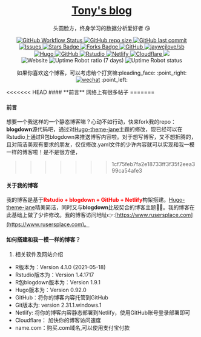<p align="center">
    <h1 align="center"><a href="https://www.rusersplace.com">Tony's blog</a></h1>
    <p align="center">头圆脸方，终身学习的数据分析爱好者 😘</p>
</p>

<p align="center">
    <a href="https://github.com/xianmin/hugo-theme-jane" target="_blank">
        <img alt="GitHub Workflow Status" src="https://img.shields.io/badge/blog%20theme-Hugo--theme--jane-orange">
    </a>
    <a href="https://github.com/tony2015116/blogdown" target="_blank">
        <img alt="GitHub repo size" src="https://img.shields.io/github/repo-size/tony2015116/blogdown">
    </a>
    <a href="#">
        <img src="https://img.shields.io/github/last-commit/tony2015116/blogdown" alt="GitHub last commit"/>
    </a>
    <a href="https://github.com/tony2015116/blog_comments" target="_blank">
        <img alt="Issues" src="https://img.shields.io/github/issues/tony2015116/blog_comments" />
    </a>
    <a href="https://github.com/tony2015116/blogdown/stargazers">
        <img src="https://img.shields.io/github/stars/tony2015116/blogdown" alt="Stars Badge"/>
    </a>
    <a href="https://github.com/tony2015116/blogdown/network/members">
        <img src="https://img.shields.io/github/forks/tony2015116/blogdown" alt="Forks Badge"/>
    </a>
    <a href="https://github.com/tony2015116/blogdown" target="_blank">
        <img alt="GitHub" src="https://img.shields.io/github/license/tony2015116/blogdown"/>
    </a>
    <a href="#" target="_blank">
        <img src="https://jaywcjlove.github.io/sb/lang/chinese.svg" alt="jaywcjlove/sb"/>
    </a>
    <br/>
    <a href="#" target="_blank">
        <img src="https://img.shields.io/badge/-Hugo-black?style=flat&logo=Hugo&labelColor=5c5c5c&color=1182c3" alt="Hugo"/>
    </a>
    <a href="#" target="_blank">
        <img src="https://img.shields.io/badge/-GitHub-black?style=flat&logo=GitHub&labelColor=5c5c5c&color=1182c3" alt="GitHub"/>
    </a>
    <a href="#" target="_blank">
        <img src="https://img.shields.io/badge/-Rstudio-black?style=flat&logo=Rstudio&labelColor=5c5c5c&color=1182c3" alt="Rstudio"/>
    </a>
     </a>
    <a href="#" target="_blank">
        <img src="https://img.shields.io/badge/-Netlify-black?style=flat&logo=Netlify&labelColor=5c5c5c&color=1182c3" alt="Netlify"/>
    </a>
    <a href="#" target="_blank">
        <img src="https://img.shields.io/badge/-Cloudflare-black?style=flat&logo=Cloudflare&labelColor=5c5c5c&color=1182c3" alt="Cloudflare"/>
    </a>
    <a href="https://www.name.com/zh-cn/" target="_blank"><img src="https://img.shields.io/badge/domain%20web-name.com-1182c3"></a>
    <br/>
    <img alt="Website" src="https://img.shields.io/website?url=https%3A%2F%2Frusersplace.com">
    <img alt="Uptime Robot ratio (7 days)" src="https://img.shields.io/uptimerobot/ratio/7/m791900776-ed1a1390af61a95b31efa693">
    <img alt="Uptime Robot status" src="https://img.shields.io/uptimerobot/status/m791900776-ed1a1390af61a95b31efa693">
 </p>

<!--- #整段注释
![jaywcjlove/sb](https://jaywcjlove.github.io/sb/lang/chinese.svg) #国旗badge
 <a href="https://github.com/pudongping/pudongping.github.io/pulls" target="_blank"><img alt="GitHub pull requests" src="https://img.shields.io/github/issues-pr/pudongping/pudongping.github.io" /></a> #github pull request badge

#不考虑对齐的badge
![Hugo](https://img.shields.io/badge/-Hugo-black?style=plastic&logo=Hugo&labelColor=5c5c5c&color=1182c3) 
![GitHub](https://img.shields.io/badge/-GitHub-black?style=plastic&logo=GitHub&labelColor=5c5c5c&color=1182c3) 
![Rstudio](https://img.shields.io/badge/-Rstudio-black?style=plastic&logo=Rstudio&labelColor=5c5c5c&color=1182c3) 
![Netlify](https://img.shields.io/badge/-Netlify-black?style=plastic&logo=Netlify&labelColor=5c5c5c&color=1182c3) 
![cloudflare](https://img.shields.io/badge/-Cloudflare-black?style=plastic&logo=Cloudflare&labelColor=5c5c5c&color=1182c3) 
<a href="https://www.name.com/zh-cn/" target="_blank"><img src="https://img.shields.io/badge/website-name.com-1182c3"></a>
 --->

<p align="center">如果你喜欢这个博客，可以考虑给个打赏嘛:pleading_face: :point_right: <a href="https://rusersplace.com/image/wechat-qr-code.jpg" target="_blank"><img src="https://img.shields.io/badge/Wechat-5fcd72.svg?logo=wechat&amp;logoColor=white" alt="wechat"/></a> :point_left:
</p>
<<<<<<< HEAD
#### **前言**
网络上有很多帖子
=======

#### **前言**
想要一个我这样的一个静态博客嘛？心动不如行动，快来fork我的repo：**blogdown**源代码吧，通过对[Hugo-theme-jane](https://github.com/xianmin/hugo-theme-jane)主题的修改，现已经可以在Rstudio上通过R包blogdown来推送博客内容啦。对于想写博客，又不想折腾的，且对简洁美观有要求的朋友，仅仅修改.yaml文件的少许内容就可以实现和我一模一样的博客啦！是不是很方便，

>>>>>>> 1cf75feb7fa2e18733ff3f35f2eea399ca54afe3
#### **关于我的博客**
我的博客是基于<font color=red>**Rstudio + blogdown + GitHub + Netlify**</font>构架搭建。[Hugo-theme-jane](https://github.com/xianmin/hugo-theme-jane)精美简洁，同时又与**blogdown**比较契合的博客主题👍🏻。我的博客在此基础上做了少许修改。我的博客访问地址:point_right::[https://www.rusersplace.com](https://www.rusersplace.com)。

#### **如何搭建和我一模一样的博客？**
1. 相关软件及网站介绍
- R版本为：Version 4.1.0 (2021-05-18)
- Rstudio版本为：Version 1.4.1717
- R包blogdown版本为：Version 1.9.1
- Hugo版本为：Version 0.92.0
- GitHub：将你的博客内容托管到GitHub
- Git版本为: version 2.31.1.windows.1
- Netlify: 将你的博客内容静态部署到Netlify，使用GitHub账号登录部署即可
- Cloudflare： 加快你的博客访问速度
- name.com：购买.com域名,可以使用支付宝付款

